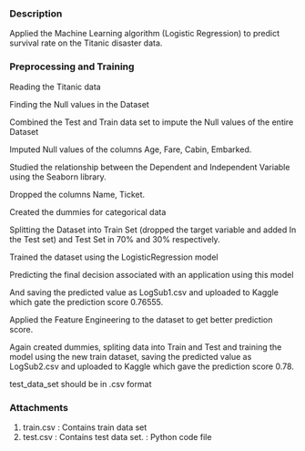 <b><h3>Description</h3></b>

Applied the Machine Learning algorithm (Logistic Regression) to predict survival rate on the Titanic disaster data.

<b><h3>Preprocessing and Training</h3></b>

Reading the Titanic data

Finding the Null values in the Dataset

Combined the Test and Train data set to impute the Null values of the entire Dataset

Imputed Null values of the columns Age, Fare, Cabin, Embarked.

Studied the relationship between the Dependent and Independent Variable using the Seaborn library.

Dropped the columns Name, Ticket.

Created the dummies for categorical data

Splitting the Dataset into Train Set (dropped the target variable and added In the Test set) and Test Set in 70% and 30% respectively.

Trained the dataset using the LogisticRegression model

Predicting the final decision associated with an application using this model

And saving the predicted value as LogSub1.csv and uploaded to Kaggle which gate the prediction score 0.76555.

Applied the Feature Engineering to the dataset to get better prediction score.

Again created dummies, spliting data into Train and Test and training the model using the new train dataset, saving the predicted value as LogSub2.csv and uploaded to Kaggle which gave the prediction score 0.78.

test_data_set should be in .csv format 

<b><h3>Attachments</h3></b>

1. train.csv : Contains train data set
2. test.csv : Contains test data set.
 : Python code file
